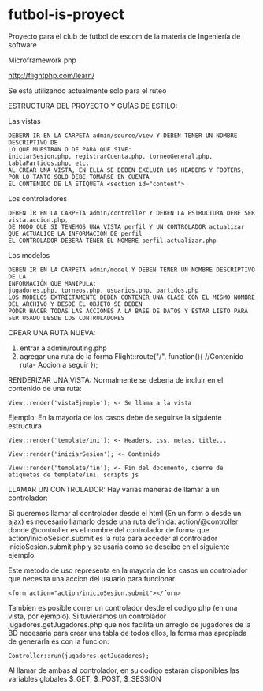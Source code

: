 # futbol-is-proyect
Proyecto para el club de futbol de escom de la materia de Ingeniería de software

Microframework php

http://flightphp.com/learn/

Se está utilizando actualmente solo para el ruteo 


ESTRUCTURA DEL PROYECTO Y GUÍAS DE ESTILO:

Las vistas
    
    DEBERN IR EN LA CARPETA admin/source/view Y DEBEN TENER UN NOMBRE DESCRIPTIVO DE 
    LO QUE MUESTRAN O DE PARA QUE SIVE:
    iniciarSesion.php, registrarCuenta.php, torneoGeneral.php, tablaPartidos.php, etc.
    AL CREAR UNA VISTA, EN ELLA SE DEBEN EXCLUIR LOS HEADERS Y FOOTERS, POR LO TANTO SOLO DEBE TOMARSE EN CUENTA 
    EL CONTENIDO DE LA ETIQUETA <section id="content">

Los controladores

    DEBEN IR EN LA CARPETA admin/controller Y DEBEN LA ESTRUCTURA DEBE SER vista.accion.php, 
    DE MODO QUE SI TENEMOS UNA VISTA perfil Y UN CONTROLADOR actualizar QUE ACTUALICE LA INFORMACIÓN DE perfil 
    EL CONTROLADOR DEBERÁ TENER EL NOMBRE perfil.actualizar.php

Los modelos
    
    DEBEN IR EN LA CARPETA admin/model Y DEBEN TENER UN NOMBRE DESCRIPTIVO DE LA 
    INFORMACIÓN QUE MANIPULA:
    jugadores.php, torneos.php, usuarios.php, partidos.php
    LOS MODELOS EXTRICTAMENTE DEBEN CONTENER UNA CLASE CON EL MISMO NOMBRE DEL ARCHIVO Y DESDE EL OBJETO SE DEBEN 
    PODER HACER TODAS LAS ACCIONES A LA BASE DE DATOS Y ESTAR LISTO PARA SER USADO DESDE LOS CONTROLADORES

CREAR UNA RUTA NUEVA:
1. entrar a admin/routing.php
2. agregar una ruta de la forma
  Flight::route("/", function(){ //Contenido ruta- Accion a seguir });
  
  

RENDERIZAR UNA VISTA:
Normalmente se deberia de incluir en el contenido de una ruta: 

    View::render('vistaEjemplo'); <- Se llama a la vista 

Ejemplo: En la mayoria de los casos debe de seguirse la siguiente estructura

    View::render('template/ini'); <- Headers, css, metas, title...
    
    View::render('iniciarSesion'); <- Contenido
    
    View::render('template/fin'); <- Fin del documento, cierre de etiquetas de template/ini, scripts js
    
    
    
LLAMAR UN CONTROLADOR:
Hay varias maneras de llamar a un controlador:

Si queremos llamar al controlador desde el html (En un form o desde un ajax) es necesario llamarlo desde una ruta definida: action/@controller donde @controller es el nombre del controlador de forma que action/inicioSesion.submit es la ruta para acceder al controlador inicioSesion.submit.php y se usaria como se descibe en el siguiente ejemplo.

Este metodo de uso representa en la mayoria de los casos un controlador que necesita una accion del usuario para funcionar

    <form action="action/inicioSesion.submit"></form>
    
Tambien es posible correr un controlador desde el codigo php (en una vista, por ejemplo). Si tuvieramos un controlador jugadores.getJugadores.php que nos facilita un arreglo de jugadores de la BD necesaria para crear una tabla de todos ellos, la forma mas apropiada de generarla es con la funcion:

    Controller::run(jugadores.getJugadores);
    
Al llamar de ambas al controlador, en su codigo estarán disponibles las variables globales $_GET, $_POST, $_SESSION


